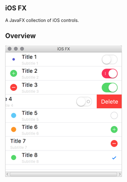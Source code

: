 ## iOS FX
A JavaFX collection of iOS controls.

## Overview
![Overview](https://raw.githubusercontent.com/HanSolo/iosfx/master/iOSFX.png)
